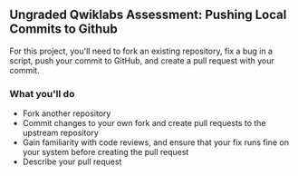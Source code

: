 ## Ungraded Qwiklabs Assessment: Pushing Local Commits to Github

For this project, you'll need to fork an existing repository, fix a bug in a script, push your commit to GitHub, and create a pull request with your commit.

### What you'll do

* Fork another repository
* Commit changes to your own fork and create pull requests to the upstream repository
* Gain familiarity with code reviews, and ensure that your fix runs fine on your system before creating the pull request
* Describe your pull request